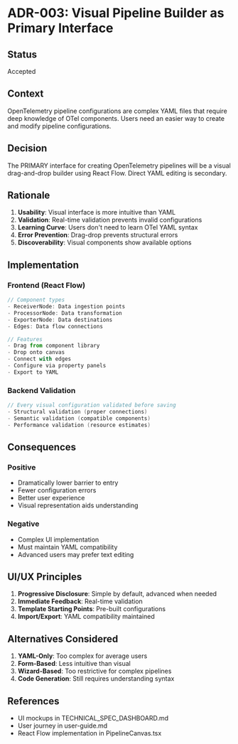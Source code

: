 # ADR-003: Visual Pipeline Builder as Primary Interface

## Status
Accepted

## Context
OpenTelemetry pipeline configurations are complex YAML files that require deep knowledge of OTel components. Users need an easier way to create and modify pipeline configurations.

## Decision
The PRIMARY interface for creating OpenTelemetry pipelines will be a visual drag-and-drop builder using React Flow. Direct YAML editing is secondary.

## Rationale
1. **Usability**: Visual interface is more intuitive than YAML
2. **Validation**: Real-time validation prevents invalid configurations
3. **Learning Curve**: Users don't need to learn OTel YAML syntax
4. **Error Prevention**: Drag-drop prevents structural errors
5. **Discoverability**: Visual components show available options

## Implementation
### Frontend (React Flow)
```typescript
// Component types
- ReceiverNode: Data ingestion points
- ProcessorNode: Data transformation
- ExporterNode: Data destinations
- Edges: Data flow connections

// Features
- Drag from component library
- Drop onto canvas
- Connect with edges
- Configure via property panels
- Export to YAML
```

### Backend Validation
```go
// Every visual configuration validated before saving
- Structural validation (proper connections)
- Semantic validation (compatible components)
- Performance validation (resource estimates)
```

## Consequences
### Positive
- Dramatically lower barrier to entry
- Fewer configuration errors
- Better user experience
- Visual representation aids understanding

### Negative
- Complex UI implementation
- Must maintain YAML compatibility
- Advanced users may prefer text editing

## UI/UX Principles
1. **Progressive Disclosure**: Simple by default, advanced when needed
2. **Immediate Feedback**: Real-time validation
3. **Template Starting Points**: Pre-built configurations
4. **Import/Export**: YAML compatibility maintained

## Alternatives Considered
1. **YAML-Only**: Too complex for average users
2. **Form-Based**: Less intuitive than visual
3. **Wizard-Based**: Too restrictive for complex pipelines
4. **Code Generation**: Still requires understanding syntax

## References
- UI mockups in TECHNICAL_SPEC_DASHBOARD.md
- User journey in user-guide.md
- React Flow implementation in PipelineCanvas.tsx